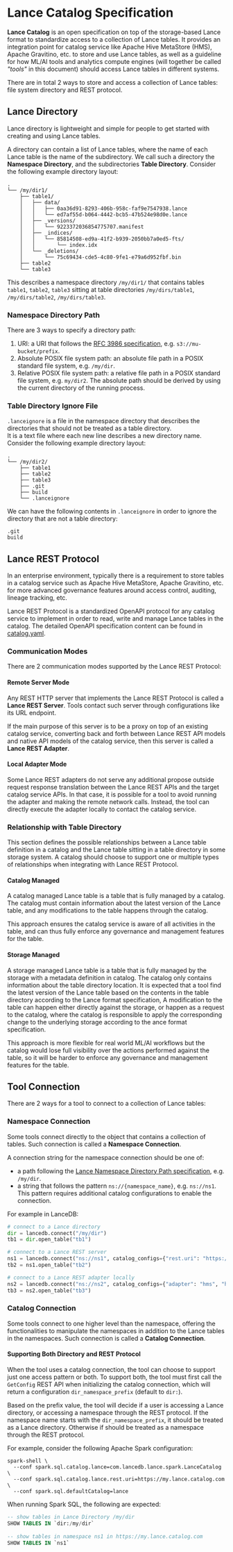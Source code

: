 # Lance Catalog Specification

**Lance Catalog** is an open specification on top of the storage-based Lance format
to standardize access to a collection of Lance tables.
It provides an integration point for catalog service like Apache Hive MetaStore (HMS), Apache Gravitino, etc.
to store and use Lance tables, as well as a guideline for how ML/AI tools and analytics compute engines
(will together be called _"tools"_ in this document) should access Lance tables in different systems.

There are in total 2 ways to store and access a collection of Lance tables: file system directory and REST protocol.

## Lance Directory

Lance directory is lightweight and simple for people to get started with creating and using Lance tables.

A directory can contain a list of Lance tables, where the name of each Lance table is the name of the subdirectory.
We call such a directory the **Namespace Directory**, and the subdirectories **Table Directory**.
Consider the following example directory layout:

```
.
└── /my/dir1/
    ├── table1/
    │   ├── data/
    │   │   ├── 0aa36d91-8293-406b-958c-faf9e7547938.lance
    │   │   └── ed7af55d-b064-4442-bcb5-47b524e98d0e.lance
    │   ├── _versions/
    │   │   └── 9223372036854775707.manifest
    │   ├── _indices/
    │   │   └── 85814508-ed9a-41f2-b939-2050bb7a0ed5-fts/
    │   │       └── index.idx
    │   └── _deletions/
    │       └── 75c69434-cde5-4c80-9fe1-e79a6d952fbf.bin
    ├── table2
    └── table3
```

This describes a namespace directory `/my/dir1/` that contains tables `table1`, `table2`, `table3`
sitting at table directories `/my/dirs/table1`, `/my/dirs/table2`, `/my/dirs/table3`.

### Namespace Directory Path

There are 3 ways to specify a directory path:

1. URI: a URI that follows the [RFC 3986 specification](https://datatracker.ietf.org/doc/html/rfc3986), e.g. `s3://mu-bucket/prefix`.
2. Absolute POSIX file system path: an absolute file path in a POSIX standard file system, e.g. `/my/dir`.
2. Relative POSIX file system path: a relative file path in a POSIX standard file system, e.g. `my/dir2`.
   The absolute path should be derived by using the current directory of the running process. 

### Table Directory Ignore File

`.lanceignore` is a file in the namespace directory that describes the directories that 
should not be treated as a table directory.  
It is a text file where each new line describes a new directory name.
Consider the following example directory layout:

```
.
└── /my/dir2/
    ├── table1
    ├── table2
    ├── table3
    ├── .git
    ├── build
    └── .lanceignore
```

We can have the following contents in `.lanceignore` in order to ignore the directory
that are not a table directory:

```
.git
build
```

## Lance REST Protocol

In an enterprise environment, typically there is a requirement to store tables in a catalog service 
such as Apache Hive MetaStore, Apache Gravitino, etc. 
for more advanced governance features around access control, auditing, lineage tracking, etc.

Lance REST Protocol is a standardized OpenAPI protocol for any catalog service to implement
in order to read, write and manage Lance tables in the catalog.
The detailed OpenAPI specification content can be found in [catalog.yaml](./catalog.yaml).

### Communication Modes

There are 2 communication modes supported by the Lance REST Protocol:

#### Remote Server Mode

Any REST HTTP server that implements the Lance REST Protocol is called a **Lance REST Server**.
Tools contact such server through configurations like its URL endpoint.

If the main purpose of this server is to be a proxy on top of an existing catalog service,
converting back and forth between Lance REST API models and native API models of the catalog service,
then this server is called a **Lance REST Adapter**.

#### Local Adapter Mode

Some Lance REST adapters do not serve any additional propose outside request response translation
between the Lance REST APIs and the target catalog service APIs.
In that case, it is possible for a tool to avoid running the adapter and making the remote network calls.
Instead, the tool can directly execute the adapter locally to contact the catalog service.

### Relationship with Table Directory

This section defines the possible relationships between a Lance table definition in a catalog and
the Lance table sitting in a table directory in some storage system.
A catalog should choose to support one or multiple types of relationships when integrating with Lance REST Protocol.

#### Catalog Managed

A catalog managed Lance table is a table that is fully managed by a catalog.
The catalog must contain information about the latest version of the Lance table,
and any modifications to the table happens through the catalog.

This approach ensures the catalog service is aware of all activities in the table,
and can thus fully enforce any governance and management features for the table. 

#### Storage Managed

A storage managed Lance table is a table that is fully managed by the storage with a metadata definition in catalog.
The catalog only contains information about the table directory location.
It is expected that a tool find the latest version of the Lance table based on the contents 
in the table directory according to the Lance format specification,
A modification to the table can happen either directly against the storage,
or happen as a request to the catalog, where the catalog is responsible to apply the corresponding
change to the underlying storage according to the ance format specification.

This approach is more flexible for real world ML/AI workflows 
but the catalog would lose full visibility over the actions performed against the table,
so it will be harder to enforce any governance and management features for the table.

## Tool Connection

There are 2 ways for a tool to connect to a collection of Lance tables:  

### Namespace Connection

Some tools connect directly to the object that contains a collection of tables.
Such connection is called a **Namespace Connection**.

A connection string for the namespace connection should be one of:
- a path following the [Lance Namespace Directory Path specification](#namespace-directory-path), e.g. `/my/dir`.
- a string that follows the pattern `ns://{namespace_name}`, e.g. `ns://ns1`. This pattern requires additional catalog configurations to enable the connection. 

For example in LanceDB:

```python
# connect to a Lance directory
dir = lancedb.connect("/my/dir")
tb1 = dir.open_table("tb1")

# connect to a Lance REST server
ns1 = lancedb.connect("ns://ns1", catalog_configs={"rest.uri": "https://mylancecatalog.com"})
tb2 = ns1.open_table("tb2")

# connect to a Lance REST adapter locally
ns2 = lancedb.connect("ns://ns2", catalog_configs={"adapter": "hms", "hms.uri": "thrift://localhost:10000"})
tb3 = ns2.open_table("tb3")
```

### Catalog Connection

Some tools connect to one higher level than the namespace, 
offering the functionalities to manipulate the namespaces in addition to the Lance tables in the namespaces.
Such connection is called a **Catalog Connection**.

#### Supporting Both Directory and REST Protocol

When the tool uses a catalog connection, the tool can choose to support just one access pattern or both.
To support both, the tool must first call the `GetConfig` REST API when initializing the catalog connection,
which will return a configuration `dir_namespace_prefix` (default to `dir:`).

Based on the prefix value, the tool will decide if a user is accessing a Lance directory,
or accessing a namespace through the REST protocol.
If the namespace name starts with the `dir_namespace_prefix`, it should be treated as a Lance directory.
Otherwise if should be treated as a namespace through the REST protocol.

For example, consider the following Apache Spark configuration:

```shell
spark-shell \
  --conf spark.sql.catalog.lance=com.lancedb.lance.spark.LanceCatalog \
  --conf spark.sql.catalog.lance.rest.uri=https://my.lance.catalog.com \
  --conf spark.sql.defaultCatalog=lance
```

When running Spark SQL, the following are expected:

```sql
-- show tables in Lance Directory /my/dir
SHOW TABLES IN `dir:/my/dir`
     
-- show tables in namespace ns1 in https://my.lance.catalog.com
SHOW TABLES IN `ns1`
```







